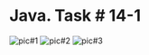 # Java. Task # 14-1
![pic#1](https://github.com/SemNik88/java-task-14-1/assets/142649558/d678514a-0fd2-41cf-8eb8-3f42f7901fcc)
![pic#2](https://github.com/SemNik88/java-task-14-1/assets/142649558/8b80fe16-15b3-4031-901e-9c1474c6b8bd)
![pic#3](https://github.com/SemNik88/java-task-14-1/assets/142649558/bd46104c-1b9f-489c-8ec6-b39eda6e6f1e)
